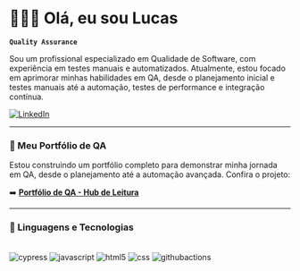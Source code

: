 # 👩🏻‍💻 Olá, eu sou Lucas

**`Quality Assurance`** 


Sou um profissional especializado em Qualidade de Software, com experiência em testes manuais e automatizados. Atualmente, estou focado em aprimorar minhas habilidades em QA, desde o planejamento inicial e testes manuais até a automação, testes de performance e integração contínua.

[![LinkedIn](https://img.shields.io/badge/linkedin-%230077B5.svg?style=for-the-badge&logo=linkedin&logoColor=white)](https://linkedin.com/in/lucasrezendelrs)



---

### 🚀 Meu Portfólio de QA

Estou construindo um portfólio completo para demonstrar minha jornada em QA, desde o planejamento até a automação avançada. Confira o projeto:

➡️ **[Portfólio de QA - Hub de Leitura](https://github.com/seu-usuario/qa-portfolio-hub-leitura )**

--- 

### 🤖 Linguagens e Tecnologias

<div style="display: inline_block"><br/>
 <img align="center" alt="cypress" src="https://img.shields.io/badge/-cypress-%23E5E5E5?style=for-the-badge&logo=cypress&logoColor=058a5e">
  <img align="center" alt="javascript" src="https://img.shields.io/badge/javascript-%23323330.svg?style=for-the-badge&logo=javascript&logoColor=%23F7DF1E">
  <img align="center" alt="html5" src="https://img.shields.io/badge/html5-%23E34F26.svg?style=for-the-badge&logo=html5&logoColor=white">
  <img align="center" alt="css" src="https://img.shields.io/badge/css3-%231572B6.svg?style=for-the-badge&logo=css3&logoColor=white">
  <img align="center" alt="githubactions" src="https://img.shields.io/badge/github%20actions-%232671E5.svg?style=for-the-badge&logo=githubactions&logoColor=white">
</div>



</br>

